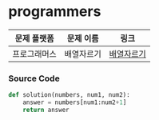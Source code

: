 # programmers

| 문제 플랫폼   | 문제 이름           | 링크                                   |
|---------------|--------------------|----------------------------------------|
| 프로그래머스          | 배열자르기         | [배열자르기](https://school.programmers.co.kr/learn/courses/30/lessons/120833) |

### Source Code
```python
def solution(numbers, num1, num2):
    answer = numbers[num1:num2+1]
    return answer
```
